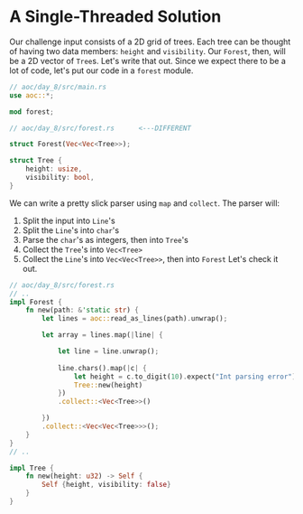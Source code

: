 # A Single-Threaded Solution
Our challenge input consists of a 2D grid of trees. Each tree can be thought of having two data members: `height` and `visibility`. Our `Forest`, then, will be a 2D vector of `Tree`s. Let's write that out. Since we expect there to be a lot of code, let's put our code in a `forest` module.

```rust
// aoc/day_8/src/main.rs
use aoc::*;

mod forest;
```
```rust
// aoc/day_8/src/forest.rs      <---DIFFERENT

struct Forest(Vec<Vec<Tree>>);

struct Tree {
    height: usize,
    visibility: bool,
}
```
We can write a pretty slick parser using `map` and `collect`. The parser will:
1) Split the input into `Line`'s
2) Split the `Line`'s into `char`'s
3) Parse the `char`'s as integers, then into `Tree`'s
4) Collect the `Tree`'s into `Vec<Tree>`
5) Collect the `Line`'s into `Vec<Vec<Tree>>`, then into `Forest`
Let's check it out.

```rust
// aoc/day_8/src/forest.rs
// ..
impl Forest {
    fn new(path: &'static str) {
        let lines = aoc::read_as_lines(path).unwrap();

        let array = lines.map(|line| {

            let line = line.unwrap();
            
            line.chars().map(|c| {
                let height = c.to_digit(10).expect("Int parsing error");
                Tree::new(height)
            })
            .collect::<Vec<Tree>>()

        })
        .collect::<Vec<Vec<Tree>>>();
    }
}
// ..

impl Tree {
    fn new(height: u32) -> Self {
        Self {height, visibility: false}
    }
}
```